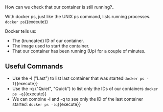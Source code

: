 How can we check that our container is still running?..

With docker ps, just like the UNIX ps command, lists running processes.
`docker ps`{{execute}}

Docker tells us:
- The (truncated) ID of our container.
- The image used to start the container.
- That our container has been running (Up) for a couple of minutes.


## Useful Commands
- Use the -l ("Last") to list last container that was started `docker ps -l`{{execute}}
- Use the -q ("Quiet", "Quick") to list only the IDs of our containers `docker ps -q`{{execute}}
- We can combine -l and -q to see only the ID of the last container started: `docker ps -lq`{{execute}}